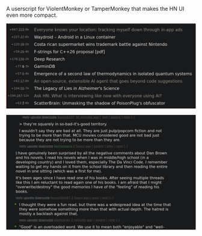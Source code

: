 A userscript for ViolentMonkey or TamperMonkey that makes the HN UI even more compact.

![](hn1.jpg)

![](hn2.jpg)

